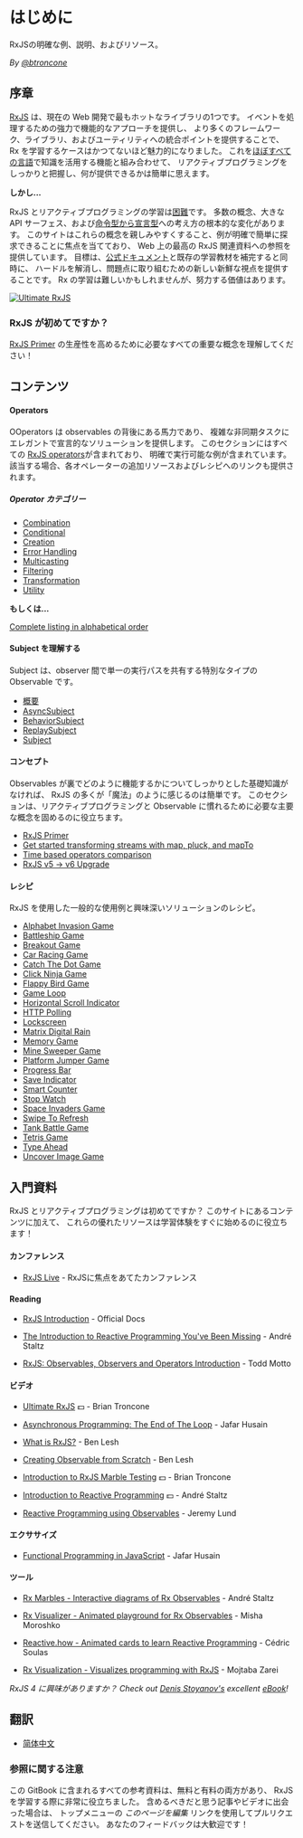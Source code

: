 # はじめに

RxJSの明確な例、説明、およびリソース。

_By_ [_@btroncone_](https://twitter.com/BTroncone)

## 序章

[RxJS](https://github.com/ReactiveX/rxjs) は、現在の Web 開発で最もホットなライブラリの1つです。
イベントを処理するための強力で機能的なアプローチを提供し、
より多くのフレームワーク、ライブラリ、およびユーティリティへの統合ポイントを提供することで、
Rx を学習するケースはかつてないほど魅力的になりました。
これを[ほぼすべての言語](http://reactivex.io/languages.html)で知識を活用する機能と組み合わせて、
リアクティブプログラミングをしっかりと把握し、何が提供できるかは簡単に思えます。

**しかし...**

RxJS とリアクティブプログラミングの学習は[困難](https://twitter.com/hoss/status/742643506536153088)です。
多数の概念、大きな API サーフェス、および[命令型から宣言型](https://tylermcginnis.com/imperative-vs-declarative-programming/)への考え方の根本的な変化があります。
このサイトはこれらの概念を親しみやすくすること、例が明確で簡単に探求できることに焦点を当てており、
Web 上の最高の RxJS 関連資料への参照を提供しています。
目標は、[公式ドキュメント](http://reactivex.io/rxjs/)と既存の学習教材を補完すると同時に、
ハードルを解消し、問題点に取り組むための新しい新鮮な視点を提供することです。
Rx の学習は難しいかもしれませんが、努力する価値はあります。

[![Ultimate RxJS](https://drive.google.com/uc?export=view&id=1htrban3k3Z8CxiKwEV6bdmxW5Wu8xdWX)](https://ultimatecourses.com/courses/rxjs?ref=4)

### RxJS が初めてですか？

[RxJS Primer](/concepts/rxjs-primer.md) の生産性を高めるために必要なすべての重要な概念を理解してください！

## コンテンツ

#### Operators

OOperators は observables の背後にある馬力であり、
複雑な非同期タスクにエレガントで宣言的なソリューションを提供します。
このセクションにはすべての [RxJS operators](/operators/README.md)が含まれており、
明確で実行可能な例が含まれています。
該当する場合、各オペレーターの追加リソースおよびレシピへのリンクも提供されます。

##### Operator カテゴリー

- [Combination](/operators/combination/README.md)
- [Conditional](/operators/conditional/README.md)
- [Creation](/operators/creation/README.md)
- [Error Handling](/operators/error_handling/README.md)
- [Multicasting](/operators/multicasting/README.md)
- [Filtering](/operators/filtering/README.md)
- [Transformation](/operators/transformation/README.md)
- [Utility](/operators/utility/README.md)

**もしくは...**

[Complete listing in alphabetical order](/operators/complete.md)

#### Subject を理解する

Subject は、observer 間で単一の実行パスを共有する特別なタイプの Observable です。

- [概要](/subjects/README.md)
- [AsyncSubject](/subjects/asyncsubject.md)
- [BehaviorSubject](/subjects/behaviorsubject.md)
- [ReplaySubject](/subjects/replaysubject.md)
- [Subject](/subjects/subject.md)

#### コンセプト

Observables が裏でどのように機能するかについてしっかりとした基礎知識がなければ、
RxJS の多くが「魔法」のように感じるのは簡単です。
このセクションは、リアクティブプログラミングと Observable に慣れるために必要な主要な概念を固めるのに役立ちます。

- [RxJS Primer](/concepts/rxjs-primer.md)
- [Get started transforming streams with map, pluck, and mapTo](/concepts/get-started-transforming.md)
- [Time based operators comparison](/concepts/time-based-operators-comparison.md)
- [RxJS v5 -> v6 Upgrade](/concepts/rxjs5-6.md)

#### レシピ

RxJS を使用した一般的な使用例と興味深いソリューションのレシピ。

- [Alphabet Invasion Game](/recipes/alphabet-invasion-game.md)
- [Battleship Game](/recipes/battleship-game.md)
- [Breakout Game](/recipes/breakout-game.md)
- [Car Racing Game](/recipes/car-racing-game.md)
- [Catch The Dot Game](/recipes/catch-the-dot-game.md)
- [Click Ninja Game](/recipes/click-ninja-game.md)
- [Flappy Bird Game](/recipes/flappy-bird-game.md)
- [Game Loop](/recipes/gameloop.md)
- [Horizontal Scroll Indicator](/recipes/horizontal-scroll-indicator.md)
- [HTTP Polling](/recipes/http-polling.md)
- [Lockscreen](/recipes/lockscreen.md)
- [Matrix Digital Rain](/recipes/matrix-digital-rain.md)
- [Memory Game](/recipes/memory-game.md)
- [Mine Sweeper Game](/recipes/mine-sweeper-game.md)
- [Platform Jumper Game](/recipes/platform-jumper-game.md)
- [Progress Bar](/recipes/progressbar.md)
- [Save Indicator](/recipes/save-indicator.md)
- [Smart Counter](/recipes/smartcounter.md)
- [Stop Watch](/recipes/stop-watch.md)
- [Space Invaders Game](/recipes/space-invaders-game.md)
- [Swipe To Refresh](/recipes/swipe-to-refresh.md)
- [Tank Battle Game](/recipes/tank-battle-game.md)
- [Tetris Game](/recipes/tetris-game.md)
- [Type Ahead](/recipes/type-ahead.md)
- [Uncover Image Game](/recipes/uncover-image-game.md)

## 入門資料

RxJS とリアクティブプログラミングは初めてですか？ このサイトにあるコンテンツに加えて、
これらの優れたリソースは学習体験をすぐに始めるのに役立ちます！

#### カンファレンス

- [RxJS Live](https://www.rxjs.live/) - RxJSに焦点をあてたカンファレンス

#### Reading

- [RxJS Introduction](https://rxjs-dev.firebaseapp.com/guide/overview) -
  Official Docs

- [The Introduction to Reactive Programming You've Been Missing](https://gist.github.com/staltz/868e7e9bc2a7b8c1f754) -
  André Staltz

- [RxJS: Observables, Observers and Operators Introduction](https://ultimatecourses.com/blog/rxjs-observables-observers-operators) -
  Todd Motto

#### ビデオ

- [Ultimate RxJS](https://ultimatecourses.com/courses/rxjs?ref=4) 💵 - Brian
  Troncone

- [Asynchronous Programming: The End of The Loop](https://egghead.io/courses/mastering-asynchronous-programming-the-end-of-the-loop) -
  Jafar Husain

- [What is RxJS?](https://egghead.io/lessons/rxjs-what-is-rxjs) - Ben Lesh
- [Creating Observable from Scratch](https://egghead.io/lessons/rxjs-creating-observable-from-scratch) -
  Ben Lesh

- [Introduction to RxJS Marble Testing](https://egghead.io/lessons/rxjs-introduction-to-rxjs-marble-testing)
  💵 - Brian Troncone

- [Introduction to Reactive Programming](https://egghead.io/courses/introduction-to-reactive-programming)
  💵 - André Staltz

- [Reactive Programming using Observables](https://www.youtube.com/watch?v=HT7JiiqnYYc&feature=youtu.be) -
  Jeremy Lund

#### エクササイズ

- [Functional Programming in JavaScript](http://reactivex.io/learnrx/) - Jafar
  Husain

#### ツール

- [Rx Marbles - Interactive diagrams of Rx Observables](http://rxmarbles.com/) -
  André Staltz

- [Rx Visualizer - Animated playground for Rx Observables](https://rxviz.com) -
  Misha Moroshko

- [Reactive.how - Animated cards to learn Reactive Programming](http://reactive.how) -
  Cédric Soulas

- [Rx Visualization - Visualizes programming with RxJS](https://fingerpich.github.io/rx-visualization/) -
  Mojtaba Zarei

_RxJS 4 に興味がありますか？ Check out_
[_Denis Stoyanov's_](https://github.com/xgrommx) _excellent_
[_eBook_](https://xgrommx.github.io/rx-book/)_!_

## 翻訳

- [简体中文](https://rxjs-cn.github.io/learn-rxjs-operators)

### 参照に関する注意

この GitBook に含まれるすべての参考資料は、無料と有料の両方があり、
RxJS を学習する際に非常に役立ちました。
含めるべきだと思う記事やビデオに出会った場合は、
トップメニューの _このページを編集_ リンクを使用してプルリクエストを送信してください。
あなたのフィードバックは大歓迎です！